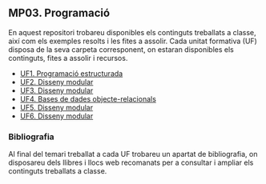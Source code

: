 ## MP03. Programació

En aquest repositori trobareu disponibles els continguts treballats a classe, així com els exemples resolts i les fites a assolir.
Cada unitat formativa (UF) disposa de la seva carpeta corresponent, on estaran disponibles els continguts, fites a assolir i recursos.

- [UF1. Programació estructurada](UF1/intro_bbdd.md)
- [UF2. Disseny modular](UF3/dcl_procedimental.md)
- [UF3. Disseny modular](UF3/dcl_procedimental.md)
- [UF4. Bases de dades objecte-relacionals](UF4/bd_objecterelacionals.md)
- [UF5. Disseny modular](UF3/dcl_procedimental.md)
- [UF6. Disseny modular](UF3/dcl_procedimental.md)

### Bibliografia

Al final del temari treballat a cada UF trobareu un apartat de bibliografia, on disposareu dels llibres i llocs web recomanats per a consultar i ampliar els continguts treballats a classe. 